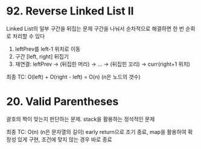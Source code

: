 # 92. Reverse Linked List II

Linked List의 일부 구간을 뒤집는 문제
구간을 나눠서 순차적으로 해결하면 한 번 순회로 처리할 수 있다

1. leftPrev를 left-1 위치로 이동
2. 구간 [left, right] 뒤집기
3. 재연결: leftPrev -> (뒤집힌 머리) -> ... -> (뒤집힌 꼬리) -> curr(right+1 위치)

최종 TC: O(left) + O(right - left) = O(n) (n은 노드의 갯수)

# 20. Valid Parentheses

괄호의 짝이 맞는지 판단하는 문제. stack을 활용하는 정석적인 문제

최종 TC: O(n) (n은 문자열의 길이)
early return으로 조기 종료, map을 활용하여 확장성 있게 구현, 조건에 맞지 않는 경우 바로 종료
